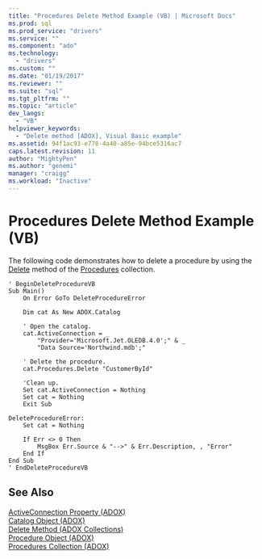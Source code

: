 ```yaml
---
title: "Procedures Delete Method Example (VB) | Microsoft Docs"
ms.prod: sql
ms.prod_service: "drivers"
ms.service: ""
ms.component: "ado"
ms.technology:
  - "drivers"
ms.custom: ""
ms.date: "01/19/2017"
ms.reviewer: ""
ms.suite: "sql"
ms.tgt_pltfrm: ""
ms.topic: "article"
dev_langs: 
  - "VB"
helpviewer_keywords: 
  - "Delete method [ADOX], Visual Basic example"
ms.assetid: 94f1ac93-e778-4a40-a85e-94bce5316ac7
caps.latest.revision: 11
author: "MightyPen"
ms.author: "genemi"
manager: "craigg"
ms.workload: "Inactive"
---
```

# Procedures Delete Method Example (VB)
The following code demonstrates how to delete a procedure by using the [Delete](../../../ado/reference/adox-api/delete-method-adox-collections.md) method of the [Procedures](../../../ado/reference/adox-api/procedures-collection-adox.md) collection.  
  
```  
' BeginDeleteProcedureVB  
Sub Main()  
    On Error GoTo DeleteProcedureError  
  
    Dim cat As New ADOX.Catalog  
  
    ' Open the catalog.  
    cat.ActiveConnection = _  
        "Provider='Microsoft.Jet.OLEDB.4.0';" & _  
        "Data Source='Northwind.mdb';"  
  
    ' Delete the procedure.  
    cat.Procedures.Delete "CustomerById"  
  
    'Clean up.  
    Set cat.ActiveConnection = Nothing  
    Set cat = Nothing  
    Exit Sub  
  
DeleteProcedureError:  
    Set cat = Nothing  
  
    If Err <> 0 Then  
        MsgBox Err.Source & "-->" & Err.Description, , "Error"  
    End If  
End Sub  
' EndDeleteProcedureVB  
```  
  
## See Also  
 [ActiveConnection Property (ADOX)](../../../ado/reference/adox-api/activeconnection-property-adox.md)   
 [Catalog Object (ADOX)](../../../ado/reference/adox-api/catalog-object-adox.md)   
 [Delete Method (ADOX Collections)](../../../ado/reference/adox-api/delete-method-adox-collections.md)   
 [Procedure Object (ADOX)](../../../ado/reference/adox-api/procedure-object-adox.md)   
 [Procedures Collection (ADOX)](../../../ado/reference/adox-api/procedures-collection-adox.md)
